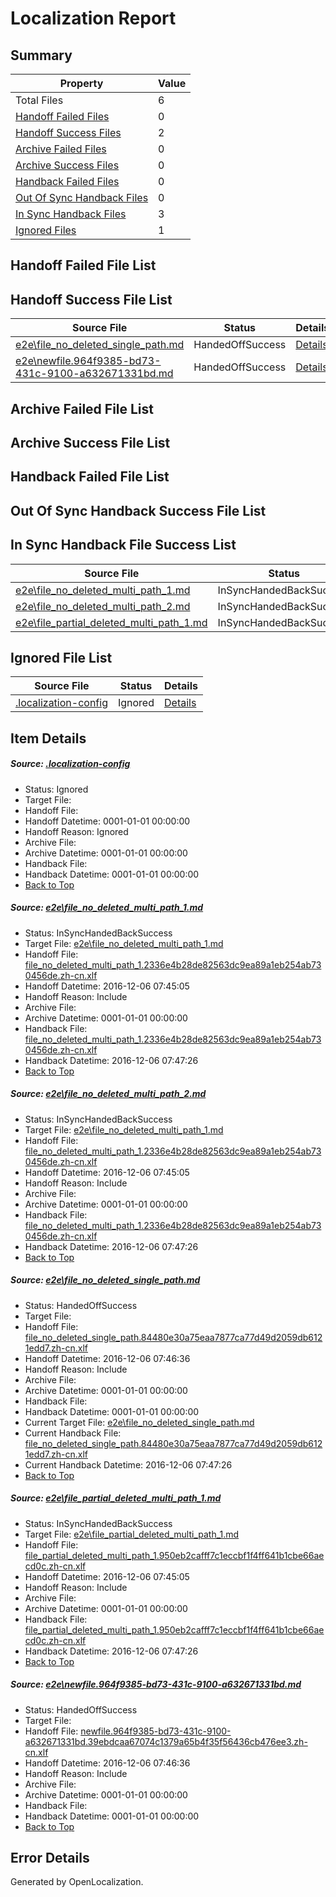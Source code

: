 # <a name='report-top'></a> Localization Report

## Summary
 Property | Value 
 -------- | ----- 
 Total Files | 6
[ Handoff Failed Files ](#handoff-failed-list)| 0
[ Handoff Success Files ](#handoff-success-list)| 2
[ Archive Failed Files ](#archive-failed-list)| 0
[ Archive Success Files ](#archive-success-list)| 0
[ Handback Failed Files ](#handback-failed-list)| 0
[ Out Of Sync Handback Files ](#outofsync-handback-success-list)| 0
[ In Sync Handback Files ](#insync-handback-success-list)| 3
[ Ignored Files ](#ignored-list)| 1

## <a name='handoff-failed-list'></a> Handoff Failed File List

## <a name='handoff-success-list'></a> Handoff Success File List
 Source File | Status | Details 
 ----------- | ------ | ------- 
 [e2e\file_no_deleted_single_path.md](https://github.com/OpenLocalizationTestOrg/ol-test0/blob/e71752086bec16e2c31d804a72343c47922445d8/e2e/file_no_deleted_single_path.md) | HandedOffSuccess | [Details](#a5c686130dd671aceca8e88072dcf30fc06d20b93)
 [e2e\newfile.964f9385-bd73-431c-9100-a632671331bd.md](https://github.com/OpenLocalizationTestOrg/ol-test0/blob/e71752086bec16e2c31d804a72343c47922445d8/e2e/newfile.964f9385-bd73-431c-9100-a632671331bd.md) | HandedOffSuccess | [Details](#dcdcd6fd0d5516c309f0e15c71dfff17ff4652c15)

## <a name='archive-failed-list'></a> Archive Failed File List

## <a name='archive-success-list'></a> Archive Success File List

## <a name='handback-failed-list'></a> Handback Failed File List

## <a name='outofsync-handback-success-list'></a> Out Of Sync Handback Success File List

## <a name='insync-handback-success-list'></a> In Sync Handback File Success List
 Source File | Status | Details 
 ----------- | ------ | ------- 
 [e2e\file_no_deleted_multi_path_1.md](https://github.com/OpenLocalizationTestOrg/ol-test0/blob/50fecec0d37fbe44cbbbd72c1d36a33158ac198c/e2e/file_no_deleted_multi_path_1.md) | InSyncHandedBackSuccess | [Details](#1046039b2f26e03c0401f6017c0446364b8923d91)
 [e2e\file_no_deleted_multi_path_2.md](https://github.com/OpenLocalizationTestOrg/ol-test0/blob/e71752086bec16e2c31d804a72343c47922445d8/e2e/file_no_deleted_multi_path_2.md) | InSyncHandedBackSuccess | [Details](#1046039b2f26e03c0401f6017c0446364b8923d92)
 [e2e\file_partial_deleted_multi_path_1.md](https://github.com/OpenLocalizationTestOrg/ol-test0/blob/50fecec0d37fbe44cbbbd72c1d36a33158ac198c/e2e/file_partial_deleted_multi_path_1.md) | InSyncHandedBackSuccess | [Details](#78fcb07ebece8e94b8e5d9f09ffa693c416f3d924)

## <a name='ignored-list'></a> Ignored File List
 Source File | Status | Details 
 ----------- | ------ | ------- 
 [.localization-config](https://github.com/OpenLocalizationTestOrg/ol-test0/blob/e71752086bec16e2c31d804a72343c47922445d8/.localization-config) | Ignored | [Details](#c268a05ecaa7ec85942ed632c29928ee5bd6da8d0)

## Item Details
##### <a name='c268a05ecaa7ec85942ed632c29928ee5bd6da8d0'></a> Source: [.localization-config](https://github.com/OpenLocalizationTestOrg/ol-test0/blob/e71752086bec16e2c31d804a72343c47922445d8/.localization-config)
* Status: Ignored
* Target File: 
* Handoff File: 
* Handoff Datetime: 0001-01-01 00:00:00
* Handoff Reason: Ignored
* Archive File: 
* Archive Datetime: 0001-01-01 00:00:00
* Handback File: 
* Handback Datetime: 0001-01-01 00:00:00
* [Back to Top](#report-top)

##### <a name='1046039b2f26e03c0401f6017c0446364b8923d91'></a> Source: [e2e\file_no_deleted_multi_path_1.md](https://github.com/OpenLocalizationTestOrg/ol-test0/blob/50fecec0d37fbe44cbbbd72c1d36a33158ac198c/e2e/file_no_deleted_multi_path_1.md)
* Status: InSyncHandedBackSuccess
* Target File: [e2e\file_no_deleted_multi_path_1.md](https://github.com/OpenLocalizationTestOrg/ol-test0-zhcn/blob/7f96967c153e4a4f9cfcad2f36f3d30648185c27/e2e/file_no_deleted_multi_path_1.md)
* Handoff File: [file_no_deleted_multi_path_1.2336e4b28de82563dc9ea89a1eb254ab730456de.zh-cn.xlf](https://github.com/OpenLocalizationTestOrg/ol-test0-handoff/blob/71eab6f18e717eaa08f43621621f86be9363a4fd/ol-handoff/OpenLocalizationTestOrg/ol-test0-zhcn/shujia/mt/file_no_deleted_multi_path_1.2336e4b28de82563dc9ea89a1eb254ab730456de.zh-cn.xlf)
* Handoff Datetime: 2016-12-06 07:45:05
* Handoff Reason: Include
* Archive File: 
* Archive Datetime: 0001-01-01 00:00:00
* Handback File: [file_no_deleted_multi_path_1.2336e4b28de82563dc9ea89a1eb254ab730456de.zh-cn.xlf](https://github.com/OpenLocalizationTestOrg/ol-test0-handback/blob/f417e6e969a721c730255c414151a58c345d4be6/ol-handback/OpenLocalizationTestOrg/ol-test0-zhcn/shujia/mt/file_no_deleted_multi_path_1.2336e4b28de82563dc9ea89a1eb254ab730456de.zh-cn.xlf)
* Handback Datetime: 2016-12-06 07:47:26
* [Back to Top](#report-top)

##### <a name='1046039b2f26e03c0401f6017c0446364b8923d92'></a> Source: [e2e\file_no_deleted_multi_path_2.md](https://github.com/OpenLocalizationTestOrg/ol-test0/blob/e71752086bec16e2c31d804a72343c47922445d8/e2e/file_no_deleted_multi_path_2.md)
* Status: InSyncHandedBackSuccess
* Target File: [e2e\file_no_deleted_multi_path_1.md](https://github.com/OpenLocalizationTestOrg/ol-test0-zhcn/blob/7f96967c153e4a4f9cfcad2f36f3d30648185c27/e2e/file_no_deleted_multi_path_1.md)
* Handoff File: [file_no_deleted_multi_path_1.2336e4b28de82563dc9ea89a1eb254ab730456de.zh-cn.xlf](https://github.com/OpenLocalizationTestOrg/ol-test0-handoff/blob/71eab6f18e717eaa08f43621621f86be9363a4fd/ol-handoff/OpenLocalizationTestOrg/ol-test0-zhcn/shujia/mt/file_no_deleted_multi_path_1.2336e4b28de82563dc9ea89a1eb254ab730456de.zh-cn.xlf)
* Handoff Datetime: 2016-12-06 07:45:05
* Handoff Reason: Include
* Archive File: 
* Archive Datetime: 0001-01-01 00:00:00
* Handback File: [file_no_deleted_multi_path_1.2336e4b28de82563dc9ea89a1eb254ab730456de.zh-cn.xlf](https://github.com/OpenLocalizationTestOrg/ol-test0-handback/blob/f417e6e969a721c730255c414151a58c345d4be6/ol-handback/OpenLocalizationTestOrg/ol-test0-zhcn/shujia/mt/file_no_deleted_multi_path_1.2336e4b28de82563dc9ea89a1eb254ab730456de.zh-cn.xlf)
* Handback Datetime: 2016-12-06 07:47:26
* [Back to Top](#report-top)

##### <a name='a5c686130dd671aceca8e88072dcf30fc06d20b93'></a> Source: [e2e\file_no_deleted_single_path.md](https://github.com/OpenLocalizationTestOrg/ol-test0/blob/e71752086bec16e2c31d804a72343c47922445d8/e2e/file_no_deleted_single_path.md)
* Status: HandedOffSuccess
* Target File: 
* Handoff File: [file_no_deleted_single_path.84480e30a75eaa7877ca77d49d2059db6121edd7.zh-cn.xlf](https://github.com/OpenLocalizationTestOrg/ol-test0-handoff/blob/5da61938290f8882b04cc91d3a8d0ae520340855/ol-handoff/OpenLocalizationTestOrg/ol-test0-zhcn/shujia/mt/file_no_deleted_single_path.84480e30a75eaa7877ca77d49d2059db6121edd7.zh-cn.xlf)
* Handoff Datetime: 2016-12-06 07:46:36
* Handoff Reason: Include
* Archive File: 
* Archive Datetime: 0001-01-01 00:00:00
* Handback File: 
* Handback Datetime: 0001-01-01 00:00:00
* Current Target File: [e2e\file_no_deleted_single_path.md](https://github.com/OpenLocalizationTestOrg/ol-test0-zhcn/blob/7f96967c153e4a4f9cfcad2f36f3d30648185c27/e2e/file_no_deleted_single_path.md)
* Current Handback File: [file_no_deleted_single_path.84480e30a75eaa7877ca77d49d2059db6121edd7.zh-cn.xlf](https://github.com/OpenLocalizationTestOrg/ol-test0-handback/blob/f417e6e969a721c730255c414151a58c345d4be6/ol-handback/OpenLocalizationTestOrg/ol-test0-zhcn/shujia/mt/file_no_deleted_single_path.84480e30a75eaa7877ca77d49d2059db6121edd7.zh-cn.xlf)
* Current Handback Datetime: 2016-12-06 07:47:26
* [Back to Top](#report-top)

##### <a name='78fcb07ebece8e94b8e5d9f09ffa693c416f3d924'></a> Source: [e2e\file_partial_deleted_multi_path_1.md](https://github.com/OpenLocalizationTestOrg/ol-test0/blob/50fecec0d37fbe44cbbbd72c1d36a33158ac198c/e2e/file_partial_deleted_multi_path_1.md)
* Status: InSyncHandedBackSuccess
* Target File: [e2e\file_partial_deleted_multi_path_1.md](https://github.com/OpenLocalizationTestOrg/ol-test0-zhcn/blob/7f96967c153e4a4f9cfcad2f36f3d30648185c27/e2e/file_partial_deleted_multi_path_1.md)
* Handoff File: [file_partial_deleted_multi_path_1.950eb2cafff7c1eccbf1f4ff641b1cbe66aecd0c.zh-cn.xlf](https://github.com/OpenLocalizationTestOrg/ol-test0-handoff/blob/71eab6f18e717eaa08f43621621f86be9363a4fd/ol-handoff/OpenLocalizationTestOrg/ol-test0-zhcn/shujia/mt/file_partial_deleted_multi_path_1.950eb2cafff7c1eccbf1f4ff641b1cbe66aecd0c.zh-cn.xlf)
* Handoff Datetime: 2016-12-06 07:45:05
* Handoff Reason: Include
* Archive File: 
* Archive Datetime: 0001-01-01 00:00:00
* Handback File: [file_partial_deleted_multi_path_1.950eb2cafff7c1eccbf1f4ff641b1cbe66aecd0c.zh-cn.xlf](https://github.com/OpenLocalizationTestOrg/ol-test0-handback/blob/f417e6e969a721c730255c414151a58c345d4be6/ol-handback/OpenLocalizationTestOrg/ol-test0-zhcn/shujia/mt/file_partial_deleted_multi_path_1.950eb2cafff7c1eccbf1f4ff641b1cbe66aecd0c.zh-cn.xlf)
* Handback Datetime: 2016-12-06 07:47:26
* [Back to Top](#report-top)

##### <a name='dcdcd6fd0d5516c309f0e15c71dfff17ff4652c15'></a> Source: [e2e\newfile.964f9385-bd73-431c-9100-a632671331bd.md](https://github.com/OpenLocalizationTestOrg/ol-test0/blob/e71752086bec16e2c31d804a72343c47922445d8/e2e/newfile.964f9385-bd73-431c-9100-a632671331bd.md)
* Status: HandedOffSuccess
* Target File: 
* Handoff File: [newfile.964f9385-bd73-431c-9100-a632671331bd.39ebdcaa67074c1379a65b4f35f56436cb476ee3.zh-cn.xlf](https://github.com/OpenLocalizationTestOrg/ol-test0-handoff/blob/5da61938290f8882b04cc91d3a8d0ae520340855/ol-handoff/OpenLocalizationTestOrg/ol-test0-zhcn/shujia/mt/newfile.964f9385-bd73-431c-9100-a632671331bd.39ebdcaa67074c1379a65b4f35f56436cb476ee3.zh-cn.xlf)
* Handoff Datetime: 2016-12-06 07:46:36
* Handoff Reason: Include
* Archive File: 
* Archive Datetime: 0001-01-01 00:00:00
* Handback File: 
* Handback Datetime: 0001-01-01 00:00:00
* [Back to Top](#report-top)


## Error Details

Generated by OpenLocalization.
